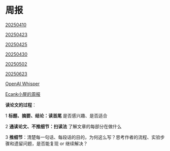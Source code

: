# 周报

[20250410](20250410.md)

[20250423](20250423.md)

[20250425](20250425.md)

[20250430](20250430.md)

[20250502](20250502.md)

[20250623](20250623.md)

[OpenAI Whisper](OpenAI_Whisper.md)

[Ecank小屋的周报](https://ecankk.github.io/Summaries/)

**读论文的过程**：

1 **标题、摘要、结论：读首尾** 是否感兴趣、是否适合

2 **通读论文、不推细节：扫读法** 了解文章的每部分在做什么

3 **推细节**：清楚每一句话、每段话的目的，为何这么写？思考作者的流程、实验步骤和遗留问题，是否能复现 or 继续解决？
